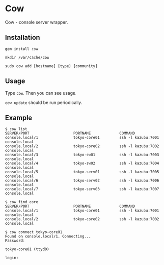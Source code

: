 # Cow

Cow - console server wrapper. 

## Installation

`gem install cow`

`mkdir /var/cache/cow`

`sudo cow add [hostname] [type] [community]`

## Usage

Type `cow`. Then you can see usage.

`cow update` should be run periodically.

## Example

```
$ cow list
SERVER/PORT                    PORTNAME             COMMAND
console.local/1                tokyo-core01         ssh -l kazubu:7001 console.local
console.local/2                tokyo-core02         ssh -l kazubu:7002 console.local
console.local/3                tokyo-sw01           ssh -l kazubu:7003 console.local
console.local/4                tokyo-sw02           ssh -l kazubu:7004 console.local
console.local/5                tokyo-serv01         ssh -l kazubu:7005 console.local
console.local/6                tokyo-serv02         ssh -l kazubu:7006 console.local
console.local/7                tokyo-serv03         ssh -l kazubu:7007 console.local

$ cow find core
SERVER/PORT                    PORTNAME             COMMAND
console.local/1                tokyo-core01         ssh -l kazubu:7001 console.local
console.local/2                tokyo-core02         ssh -l kazubu:7002 console.local

$ cow connect tokyo-core01
Found on console.local/1. Connecting...
Password:

tokyo-core01 (ttyd0)

login: 
```
